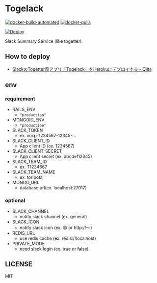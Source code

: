 # Togelack

[![docker-build-automated](https://img.shields.io/docker/automated/weseek/togelack.svg)](https://hub.docker.com/r/weseek/togelack/) [![docker-pulls](https://img.shields.io/docker/pulls/weseek/togelack.svg)](https://hub.docker.com/r/weseek/togelack/)

[![Deploy](https://www.herokucdn.com/deploy/button.png)](https://heroku.com/deploy)

Slack Summary Service (like togetter).

## How to deploy
- [SlackのTogetter風アプリ「Togelack」をHerokuにデプロイする - Qiita](http://qiita.com/ru_shalm/items/35100b527877cfe09b5e)

## env
### requirement
- RAILS_ENV
    - `"production"`
- MONGOID_ENV
    - `"production"`
- SLACK_TOKEN
    - ex. xoxp-1234567-12345-...
- SLACK_CLIENT_ID
    - App client ID (ex. 1234567)
- SLACK_CLIENT_SECRET
    - App client secret (ex. abcdef12345)
- SLACK_TEAM_ID
    - ex. T1234567
- SLACK_TEAM_NAME
    - ex. toripota
- MONGO_URL
    - database url(ex. localhost:27017)

### optional
- SLACK_CHANNEL
    - notify slack channel (ex. general)
- SLACK_ICON
    - notify slack icon (ex. :smile: or http://〜)
- REDIS_URL
    - use redis cache (ex. redis://localhost)
- PRIVATE_MODE
    - need slack login (ex. true or false)

## LICENSE
MIT

